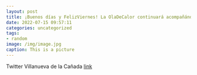 ```yaml
---
layout: post
title: ¡Buenos días y FelizViernes! La OlaDeCalor continuará acompañándonos en los próximos días. Pilar, técnico del Servicio Municip...
date: 2022-07-15 09:57:11
categories: uncategorized
tags:
- random
image: /img/image.jpg
caption: This is a picture
---
```

Twitter Villanueva de la Cañada [link](https://twitter.com/AytoVDLCanada/status/1547848025837408256)
